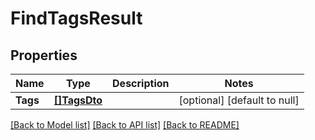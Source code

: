 # FindTagsResult

## Properties
Name | Type | Description | Notes
------------ | ------------- | ------------- | -------------
**Tags** | [**[]TagsDto**](TagsDTO.md) |  | [optional] [default to null]

[[Back to Model list]](../README.md#documentation-for-models) [[Back to API list]](../README.md#documentation-for-api-endpoints) [[Back to README]](../README.md)


